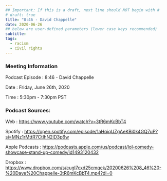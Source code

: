 ```yaml
---
## Important: If this is a draft, next line should NOT begin with #
# draft: true
title: "8:46 - David Chappelle"
date: 2020-06-26
## below are user-defined parameters (lower case keys recommended)
subtitle:
tags:
  - racism
  - civil rights
---
```


### Meeting Information

Podcast Episode
:   8:46 - David Chappelle

Date
:   Friday, June 26th, 2020

Time
:   5:30pm - 7:30pm PST

### Podcast Sources:

Web
:   https://www.youtube.com/watch?v=3tR6mKcBbT4

Spotify 
:   https://open.spotify.com/episode/1aHqiqUZgAeKBi0k4GQ7uP?si=MNz1rMttR7CtIhN2lD3p6w

Apple Podcasts
:    https://podcasts.apple.com/us/podcast/lol-comedy-showcase-stand-up-comedy/id1493120432

Dropbox 
:    https://www.dropbox.com/s/cugl7cxd25cmqek/20200626%208_46%20-%20Dave%20Chappelle-3tR6mKcBbT4.mp4?dl=0

<!--
 created 2020-07-13 16:10:00.968791 -0700 PDT m=+0.063625924
-->
